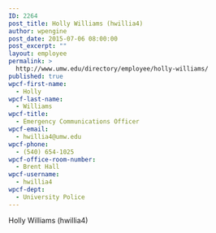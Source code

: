 ```yaml
---
ID: 2264
post_title: Holly Williams (hwillia4)
author: wpengine
post_date: 2015-07-06 08:00:00
post_excerpt: ""
layout: employee
permalink: >
  http://www.umw.edu/directory/employee/holly-williams/
published: true
wpcf-first-name:
  - Holly
wpcf-last-name:
  - Williams
wpcf-title:
  - Emergency Communications Officer
wpcf-email:
  - hwillia4@umw.edu
wpcf-phone:
  - (540) 654-1025
wpcf-office-room-number:
  - Brent Hall
wpcf-username:
  - hwillia4
wpcf-dept:
  - University Police
---
```

Holly Williams (hwillia4)